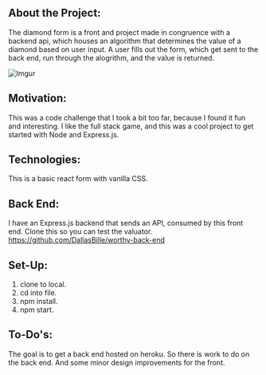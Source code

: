 ## About the Project:

The diamond form is a front and project made in congruence with a backend api, which houses an algorithm that determines the value of a diamond based on user input. A user fills out the form, which get sent to the back end, run through the alogrithm, and the value is returned.

![Imgur](https://i.imgur.com/9oUcLJK.png)

## Motivation:

This was a code challenge that I took a bit too far, because I found it fun and interesting. I like the full stack game, and this was a cool project to get started with Node and Express.js.

## Technologies:

This is a basic react form with vanilla CSS.

## Back End:

I have an Express.js backend that sends an API, consumed by this front end. Clone this so you can test the valuator.
https://github.com/DallasBille/worthy-back-end

## Set-Up:

1. clone to local.
2. cd into file.
3. npm install.
4. npm start.

## To-Do's:

The goal is to get a back end hosted on heroku. So there is work to do on the back end. And some minor design improvements for the front.
